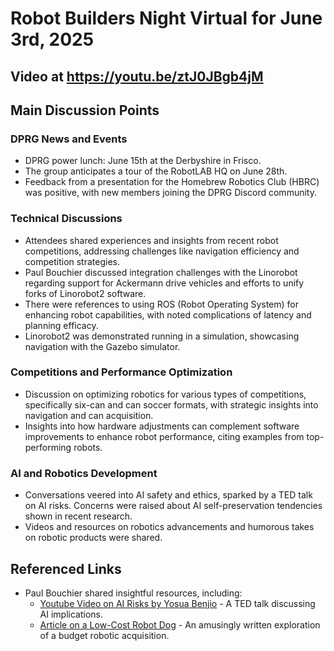 # Robot Builders Night Virtual for June 3rd, 2025

## Video at https://youtu.be/ztJ0JBgb4jM

## Main Discussion Points

### DPRG News and Events
- DPRG power lunch: June 15th at the Derbyshire in Frisco.
- The group anticipates a tour of the RobotLAB HQ on June 28th.
- Feedback from a presentation for the Homebrew Robotics Club (HBRC) was positive, with new members joining the DPRG Discord community.

### Technical Discussions
- Attendees shared experiences and insights from recent robot competitions, addressing challenges like navigation efficiency and competition strategies.
- Paul Bouchier discussed integration challenges with the Linorobot regarding support for Ackermann drive vehicles and efforts to unify forks of Linorobot2 software.
- There were references to using ROS (Robot Operating System) for enhancing robot capabilities, with noted complications of latency and planning efficacy.
- Linorobot2 was demonstrated running in a simulation, showcasing navigation with the Gazebo simulator.

### Competitions and Performance Optimization
- Discussion on optimizing robotics for various types of competitions, specifically six-can and can soccer formats, with strategic insights into navigation and can acquisition.
- Insights into how hardware adjustments can complement software improvements to enhance robot performance, citing examples from top-performing robots.

### AI and Robotics Development
- Conversations veered into AI safety and ethics, sparked by a TED talk on AI risks. Concerns were raised about AI self-preservation tendencies shown in recent research.
- Videos and resources on robotics advancements and humorous takes on robotic products were shared.

## Referenced Links
- Paul Bouchier shared insightful resources, including:
  - [Youtube Video on AI Risks by Yosua Benjio](https://www.youtube.com/watch?v=qe9QSCF-d88) - A TED talk discussing AI implications.
  - [Article on a Low-Cost Robot Dog](https://link.join1440.com) - An amusingly written exploration of a budget robotic acquisition.

